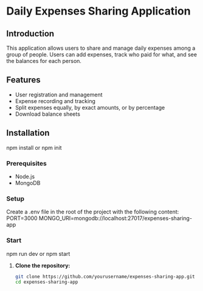 # Daily Expenses Sharing Application

## Introduction
This application allows users to share and manage daily expenses among a group of people. Users can add expenses, track who paid for what, and see the balances for each person.

## Features
- User registration and management
- Expense recording and tracking
- Split expenses equally, by exact amounts, or by percentage
- Download balance sheets

## Installation
npm install or npm init

### Prerequisites
- Node.js
- MongoDB

### Setup
Create a .env file in the root of the project with the following content:
PORT=3000
MONGO_URI=mongodb://localhost:27017/expenses-sharing-app

### Start
npm run dev or npm start

1. **Clone the repository:**
   ```bash
   git clone https://github.com/yourusername/expenses-sharing-app.git
   cd expenses-sharing-app
